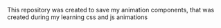 This repository was created to save my animation components, that was created during my learning css and js animations

